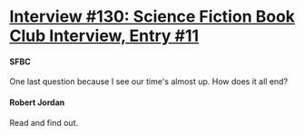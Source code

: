 # [Interview #130: Science Fiction Book Club Interview, Entry #11](https://www.theoryland.com/intvmain.php?i=130#11)

#### SFBC

One last question because I see our time's almost up. How does it all end?

#### Robert Jordan

Read and find out.

